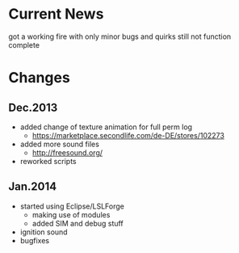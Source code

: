 Current News
====
got a working fire with only minor bugs and quirks
still not function complete

Changes
====
Dec.2013
----------------
 - added change of texture animation for full perm log
	- https://marketplace.secondlife.com/de-DE/stores/102273
 - added more sound files
	- http://freesound.org/
 - reworked scripts

Jan.2014
-----------------
 - started using Eclipse/LSLForge
	- making use of modules
	- added SIM and debug stuff
 - ignition sound
 - bugfixes